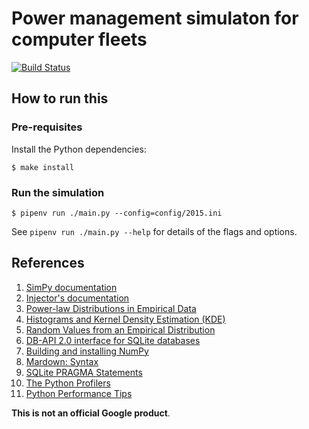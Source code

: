 # Power management simulaton for computer fleets

[![Build Status](https://travis-ci.org/asi-uniovi/power-simulation.svg?branch=master)](https://travis-ci.org/asi-uniovi/power-simulation)

## How to run this

### Pre-requisites

Install the Python dependencies:

`$ make install`

### Run the simulation

`$ pipenv run ./main.py --config=config/2015.ini`

See `pipenv run ./main.py --help` for details of the flags and options.

## References

1. [SimPy documentation](
    https://simpy.readthedocs.org)
1. [Injector's documentation](
    https://injector.readthedocs.org)
1. [Power-law Distributions in Empirical Data](
    http://tuvalu.santafe.edu/~aaronc/powerlaws/)
1. [Histograms and Kernel Density Estimation (KDE)](
    http://www.mglerner.com/blog/?p=28)
1. [Random Values from an Empirical Distribution](
    http://www.astroml.org/book_figures/chapter3/fig_clone_distribution.html)
1. [DB-API 2.0 interface for SQLite databases](
    https://docs.python.org/3/library/sqlite3.html)
1. [Building and installing NumPy](
    http://docs.scipy.org/doc/numpy/user/install.html)
1. [Mardown: Syntax](
    https://daringfireball.net/projects/markdown/syntax)
1. [SQLite PRAGMA Statements](
    https://www.sqlite.org/pragma.html)
1. [The Python Profilers](
    https://docs.python.org/3/library/profile.html)
1. [Python Performance Tips](
    https://wiki.python.org/moin/PythonSpeed/PerformanceTips)

**This is not an official Google product**.
